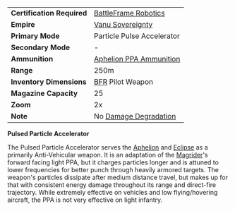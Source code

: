 |                            |                                                                     |
| -------------------------- | ------------------------------------------------------------------- |
| **Certification Required** | [BattleFrame Robotics](../vehicles/BattleFrame_Robotics.md)         |
| **Empire**                 | [Vanu Sovereignty](../terminology/Vanu_Sovereignty.md)                      |
| **Primary Mode**           | Particle Pulse Accelerator                                          |
| **Secondary Mode**         | \-                                                                  |
| **Ammunition**             | [Aphelion PPA Ammunition](../ammunition/Aphelion_PPA_Ammunition.md) |
| **Range**                  | 250m                                                                |
| **Inventory Dimensions**   | [BFR](../vehicles/BattleFrame_Robotics.md) Pilot Weapon             |
| **Magazine Capacity**      | 25                                                                  |
| **Zoom**                   | 2x                                                                  |
| **Note**                   | No [Damage Degradation](../terminology/Damage_Degradation.md)       |

**Pulsed Particle Accelerator**

The Pulsed Particle Accelerator serves the [Aphelion](../vehicles/Aphelion.md)
and [Eclipse](../vehicles/Eclipse.md) as a primarily Anti-Vehicular weapon. It
is an adaptation of the [Magrider](../vehicles/Magrider.md)'s forward facing
light PPA, but it charges particles longer and is attuned to lower frequencies
for better punch through heavily armored targets. The weapon's particles
dissipate after medium distance travel, but makes up for that with consistent
energy damage throughout its range and direct-fire trajectory. While extremely
effective on vehicles and low flying/hovering aircraft, the PPA is not very
effective on light infantry.
